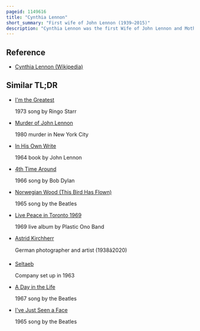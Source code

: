 ```yaml
---
pageid: 1149616
title: "Cynthia Lennon"
short_summary: "First wife of John Lennon (1939–2015)"
description: "Cynthia Lennon was the first Wife of John Lennon and Mother of julian Lennon."
---
```


## Reference

- [Cynthia Lennon (Wikipedia)](https://en.wikipedia.org/?curid=1149616)

## Similar TL;DR

- [I'm the Greatest](/tldr/en/im-the-greatest)

  1973 song by Ringo Starr

- [Murder of John Lennon](/tldr/en/murder-of-john-lennon)

  1980 murder in New York City

- [In His Own Write](/tldr/en/in-his-own-write)

  1964 book by John Lennon

- [4th Time Around](/tldr/en/4th-time-around)

  1966 song by Bob Dylan

- [Norwegian Wood (This Bird Has Flown)](/tldr/en/norwegian-wood-this-bird-has-flown)

  1965 song by the Beatles

- [Live Peace in Toronto 1969](/tldr/en/live-peace-in-toronto-1969)

  1969 live album by Plastic Ono Band

- [Astrid Kirchherr](/tldr/en/astrid-kirchherr)

  German photographer and artist (1938â2020)

- [Seltaeb](/tldr/en/seltaeb)

  Company set up in 1963

- [A Day in the Life](/tldr/en/a-day-in-the-life)

  1967 song by the Beatles

- [I've Just Seen a Face](/tldr/en/ive-just-seen-a-face)

  1965 song by the Beatles
